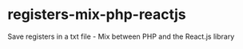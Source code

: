 # registers-mix-php-reactjs
 Save registers in a txt file - Mix between PHP and the React.js library
